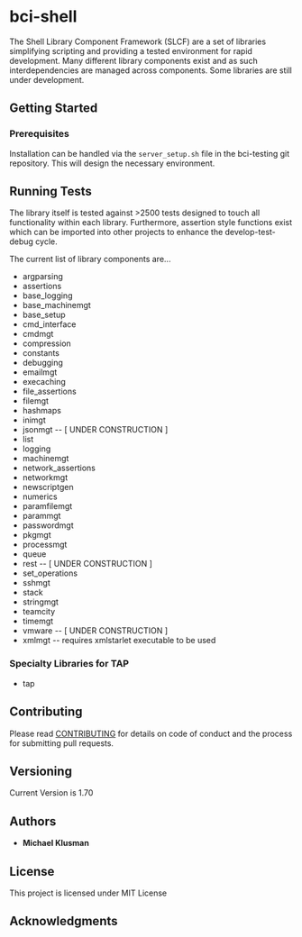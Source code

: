 # bci-shell

The Shell Library Component Framework (SLCF) are a set of libraries simplifying scripting and providing a tested environment for rapid development.  Many different library components exist and as such interdependencies are managed across components.  Some libraries are still under development.

## Getting Started

### Prerequisites

Installation can be handled via the ```server_setup.sh``` file in the bci-testing git repository.  This will design the necessary environment.

## Running Tests

The library itself is tested against >2500 tests designed to touch all functionality within each library.  Furthermore, assertion style functions exist which can be imported into other projects to enhance the develop-test-debug cycle.

The current list of library components are...

* argparsing
* assertions
* base_logging
* base_machinemgt
* base_setup
* cmd_interface
* cmdmgt
* compression
* constants
* debugging
* emailmgt
* execaching
* file_assertions
* filemgt
* hashmaps
* inimgt
* jsonmgt -- [ UNDER CONSTRUCTION ]
* list
* logging
* machinemgt
* network_assertions
* networkmgt
* newscriptgen
* numerics
* paramfilemgt
* parammgt
* passwordmgt
* pkgmgt
* processmgt
* queue
* rest -- [ UNDER CONSTRUCTION ]
* set_operations
* sshmgt
* stack
* stringmgt
* teamcity
* timemgt
* vmware -- [ UNDER CONSTRUCTION ]
* xmlmgt -- requires xmlstarlet executable to be used

### Specialty Libraries for TAP

* tap

## Contributing

Please read [CONTRIBUTING](CONTRIBUTING.md) for details on code of conduct and the process for submitting pull requests.

## Versioning

Current Version is 1.70

## Authors

* **Michael Klusman**

## License

This project is licensed under MIT License

## Acknowledgments
